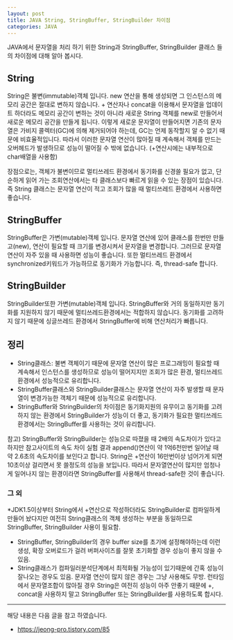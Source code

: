 ```yaml
---
layout: post
title: JAVA String, StringBuffer, StringBuilder 차이점
categories: JAVA 
---
```


JAVA에서 문자열을 처리 하기 위한 String과 StringBuffer, StringBuilder 클래스 들의 차이점에 대해 알아 봅시다.

## String
String은 불변(immutable)객체 입니다. new 연산을 통해 생성되면 그 인스턴스의 메모리 공간은 절대로 변하지 않습니다. + 연산자나 concat을 이용해서 문자열을 업데이트 하더라도 메모리 공간이 변하는 것이 아니라 새로운 String 객체를 new로 만들어서 새로운 메모리 공간을 만들게 됩니다. 이렇게 새로운 문자열이 만들어지면 기존의 문자열은 가비지 콜렉터(GC)에 의해 제거되어야 하는데, GC는 언제 동작할지 알 수 없기 때문에 비효율적입니다. 따라서 이러한 문자열 연산이 많아질 때 계속해서 객체를 만드는 오버헤드가 발생하므로 성능이 떨어질 수 밖에 없습니다. (+연산시에는 내부적으로 char배열을 사용함) 

장점으로는, 객체가 불변이므로 멀티쓰레드 환경에서 동기화를 신경쓸 필요가 없고, 단순하게 읽어 가는 조회연산에서는 타 클래스보다 빠르게 읽을 수 있는 장점이 있습니다. 즉 String 클래스는 문자열 연산이 적고 조회가 많을 때 멀티쓰레드 환경에서 사용하면 좋습니다.

## StringBuffer
StringBuffer은 가변(mutable)객체 입니다. 문자열 연산에 있어 클래스를 한번만 만들고(new), 연산이 필요할 때 크기를 변경시켜서 문자열을 변경합니다. 그러므로 문자열 연산이 자주 있을 때 사용하면 성능이 좋습니다. 또한 멀티쓰레드 환경에서 synchronized키워드가 가능하므로 동기화가 가능합니다. 즉, thread-safe 합니다.


## StringBuilder
StringBuilder또한 가변(mutable)객체 입니다. StringBuffer와 거의 동일하지만 동기화를 지원하지 않기 때문에 멀티쓰레드환경에서는 적합하지 않습니다. 동기화를 고려하지 않기 때문에 싱글쓰레드 환경에서 StringBuffer에 비해 연산처리가 빠릅니다.


## 정리
- String클래스: 불변 객체이기 때문에 문자열 연산이 많은 프로그래밍이 필요할 때 계속해서 인스턴스를 생성하므로 성능이 떨어지지만 조회가 많은 환경, 멀티쓰레드 환경에서 성능적으로 유리합니다.
- StringBuffer클래스와 StringBuilder클래스는 문자열 연산이 자주 발생할 때 문자열이 변경가능한 객체기 때문에 성능적으로 유리합니다.
- StringBuffer와 StringBuilder의 차이점은 동기화지원의 유무이고 동기화를 고려하지 않는 환경에서 StringBuilder가 성능이 더 좋고, 동기화가 필요한 멀티쓰레드 환경에서는 StringBuffer를 사용하는 것이 유리합니다.

참고) StringBuffer와 StringBuilder는 성능으로 따졌을 때 2배의 속도차이가 있다고 하지만 참고사이트의 속도 차이 실험 결과 append()연산이 약 1억6천만번 일어날 때 약 2.6초의 속도차이를 보인다고 합니다. String은 +연산이 16만번이상 넘어가게 되면 10초이상 걸리면서 못 쓸정도의 성능을 보입니다. 따라서 문자열연산이 많지만 엄청나게 일어나지 않는 환경이라면 StringBuffer를 사용해서 thread-safe한 것이 좋습니다.

### 그 외
*JDK1.5이상부터 String에서 +연산으로 작성하더라도 StringBuilder로 컴파일하게 만들어 놨다지만 여전히 String클래스의 객체 생성하는 부분을 동일하므로 StringBuffer, StringBuilder 사용이 필요함.
* StringBuffer, StringBuilder의 경우 buffer size를 초기에 설정해야하는데 이런 생성, 확장 오버로드가 걸려 버퍼사이즈를 잘못 초기화할 경우 성능이 좋지 않을 수 있음.
* String클래스가 컴파일러분석단계에서 최적화될 가능성이 있기때문에 간혹 성능이 잘나오는 경우도 있음. 문자열 연산이 많지 않은 경우는 그냥 사용해도 무방. 런타임에서 문자열조합이 많아질 경우 String은 여전히 성능이 아주 안좋기 때문에 +, concat을 사용하지 말고 StringBuffer 또는 StringBuilder를 사용하도록 합시다.




----
해당 내용은 다음 글을 참고 하였습니다.
- https://jeong-pro.tistory.com/85